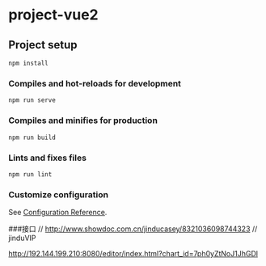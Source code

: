 # project-vue2

## Project setup
```
npm install
```

### Compiles and hot-reloads for development
```
npm run serve
```

### Compiles and minifies for production
```
npm run build
```

### Lints and fixes files
```
npm run lint
```

### Customize configuration
See [Configuration Reference](https://cli.vuejs.org/config/).

###接口
// http://www.showdoc.com.cn/jinducasey/8321036098744323
// jinduVIP

http://192.144.199.210:8080/editor/index.html?chart_id=7ph0yZtNoJ1JhGDl
